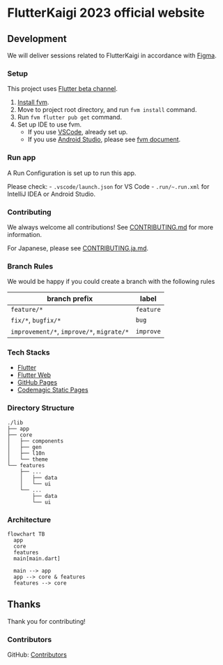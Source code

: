 # FlutterKaigi 2023 official website

## Development

We will deliver sessions related to FlutterKaigi in accordance with [Figma].

### Setup

This project uses [Flutter beta channel].

1. [Install fvm].
1. Move to project root directory, and run `fvm install` command.
1. Run `fvm flutter pub get` command.
1. Set up IDE to use fvm.
    - If you use [VSCode], already set up.
    - If you use [Android Studio], please see [fvm document].

### Run app

A Run Configuration is set up to run this app.

Please check:
    - `.vscode/launch.json` for VS Code
    - `.run/~.run.xml` for IntelliJ IDEA or Android Studio.

### Contributing

We always welcome all contributions! See [CONTRIBUTING.md] for more information.

For Japanese, please see [CONTRIBUTING.ja.md].

### Branch Rules

We would be happy if you could create a branch with the following rules

| branch prefix | label |
| -- | -- |
| `feature/*` | `feature` |
| `fix/*`, `bugfix/*` | `bug` |
| `improvement/*`, `improve/*`, `migrate/*` | `improve` |

### Tech Stacks

- [Flutter]
- [Flutter Web]
- [GitHub Pages]
- [Codemagic Static Pages]

### Directory Structure

```text
./lib
├── app
├── core
│   ├── components
│   ├── gen
│   ├── l10n
│   └── theme
└── features
    ├── ...
    │   ├── data
    │   └── ui
    └── ...
        ├── data
        └── ui
```

### Architecture

```mermaid
flowchart TB
  app
  core
  features
  main[main.dart]
  
  main --> app
  app --> core & features
  features --> core
```

## Thanks

Thank you for contributing!

### Contributors

GitHub: [Contributors]

<!-- Links -->

[Figma]: https://www.figma.com/file/LsVB4KlIMXD4Z1FfB8KyuU/FlutterKaigi-Web-2023

[Flutter beta channel]: https://github.com/flutter/flutter/wiki/Roadmap#releases

[Install fvm]: https://fvm.app/docs/getting_started/installation

[VSCode]: https://code.visualstudio.com/

[Android Studio]: https://developer.android.com/studio

[fvm document]: https://fvm.app/docs/getting_started/configuration#android-studio

[CONTRIBUTING.md]: ./CONTRIBUTING.md

[CONTRIBUTING.ja.md]: ./CONTRIBUTING.ja.md

[Flutter]: https://flutter.dev/

[Flutter Web]: https://docs.flutter.dev/deployment/web

[GitHub Pages]: https://docs.github.com/ja/pages/getting-started-with-github-pages/about-github-pages

[Codemagic Static Pages]: https://docs.codemagic.io/flutter-publishing/publishing-to-codemagic-static-pages/

[Contributors]: https://github.com/FlutterKaigi/2023/graphs/contributors
